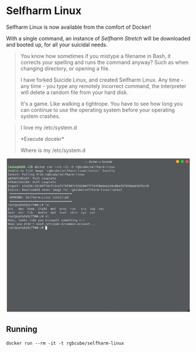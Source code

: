 # Selfharm Linux

Selfharm Linux is now available from the comfort of Docker!

With a single command, an instance of _Selfharm Stretch_ will be downloaded and booted up, for all your suicidal needs.

>You know how sometimes if you mistype a filename in Bash, it corrects your spelling and runs the command anyway? Such as when changing directory, or opening a file.
>
>I have forked Suicide Linux, and created Selfharm Linux. Any time - any time - you type any remotely incorrect command, the interpreter will delete a random file from your hard disk.
>
>It's a game. Like walking a tightrope. You have to see how long you can continue to use the operating system before your operating system crashes.

> I love my /etc/system.d
> 
> \*Execute docekr*
> 
> Where is my /etc/system.d

![screenshot](screenshot.png)

Running
-------

    docker run --rm -it -t rgbcube/selfharm-linux
